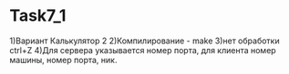 # Task7_1
1)Вариант Калькулятор 2
2)Компилирование - make
3)нет обработки ctrl+Z
4)Для сервера указывается номер порта, для клиента номер машины, номер порта, ник.

